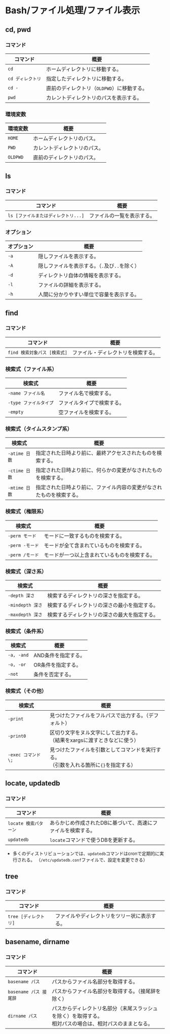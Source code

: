 # Bash/ファイル処理/ファイル表示

## cd, pwd

### コマンド

| コマンド          | 概要                                       |
| ----------------- | ------------------------------------------ |
| `cd`              | ホームディレクトリに移動する。             |
| `cd ディレクトリ` | 指定したディレクトリに移動する。           |
| `cd -`            | 直前のディレクトリ（`OLDPWD`）に移動する。 |
| `pwd`             | カレントディレクトリのパスを表示する。     |

### 環境変数

| 環境変数 | 概要                         |
| -------- | ---------------------------- |
| `HOME`   | ホームディレクトリのパス。   |
| `PWD`    | カレントディレクトリのパス。 |
| `OLDPWD` | 直前のディレクトリのパス。   |

## ls

### コマンド

|コマンド|概要|
|---|---|
|`ls [ファイルまたはディレクトリ...]`|ファイルの一覧を表示する。|

### オプション

| オプション | 概要                                          |
| ---------- | --------------------------------------------- |
| `-a`       | 隠しファイルを表示する。                      |
| `-A`       | 隠しファイルを表示する。（`.`及び`..`を除く） |
| `-d`       | ディレクトリ自体の情報を表示する。            |
| `-l`       | ファイルの詳細を表示する。                    |
| `-h`       | 人間に分かりやすい単位で容量を表示する。      |

## find

### コマンド

|コマンド|概要|
|---|---|
|`find 検索対象パス [検索式]`|ファイル・ディレクトリを検索する。|

### 検索式（ファイル系）

| 検索式                 | 概要                       |
| ---------------------- | -------------------------- |
| `-name ファイル名`     | ファイル名で検索する。     |
| `-type ファイルタイプ` | ファイルタイプで検索する。 |
| `-empty`               | 空ファイルを検索する。     |

### 検索式（タイムスタンプ系）

| 検索式        | 概要                                                         |
| ------------- | ------------------------------------------------------------ |
| `-atime 日数` | 指定された日時より前に、最終アクセスされたものを検索する。   |
| `-ctime 日数` | 指定された日時より前に、何らかの変更がなされたものを検索する。 |
| `-mtime 日数` | 指定された日時より前に、ファイル内容の変更がなされたものを検索する。 |

### 検索式（権限系）

| 検索式          | 概要                                         |
| --------------- | -------------------------------------------- |
| `-perm モード`  | モードに一致するものを検索する。             |
| `-perm -モード` | モードが全て含まれているものを検索する。     |
| `-perm /モード` | モードが一つ以上含まれているものを検索する。 |

### 検索式（深さ系）

| 検索式           | 概要                                         |
| ---------------- | -------------------------------------------- |
| `-depth 深さ`    | 検索するディレクトリの深さを指定する。       |
| `-mindepth 深さ` | 検索するディレクトリの深さの最小を指定する。 |
| `-maxdepth 深さ` | 検索するディレクトリの深さの最大を指定する。 |

### 検索式（条件系）

| 検索式     | 概要                |
| ---------- | ------------------- |
| `-a, -and` | AND条件を指定する。 |
| `-o, -or`  | OR条件を指定する。  |
| `-not`     | 条件を否定する。    |

### 検索式（その他）

| 検索式              | 概要                                                         |
| ------------------- | ------------------------------------------------------------ |
| `-print`            | 見つけたファイルをフルパスで出力する。（デフォルト）         |
| `-print0`           | 区切り文字をヌル文字にして出力する。<br />（結果をxargsに渡すときなどに使う） |
| `-exec コマンド \;` | 見つけたファイルを引数としてコマンドを実行する。<br />（引数を入れる箇所に`{}`を指定する） |

## locate, updatedb

### コマンド

|コマンド|概要|
|---|---|
|`locate 検索パターン`|あらかじめ作成されたDBに基づいて、高速にファイルを検索する。|
|`updatedb`|`locate`コマンドで使うDBを更新する。|

- 多くのディストリビューションでは、`updatedb`コマンドはcronで定期的に実行される。
  （`/etc/updatedb.conf`ファイルで、設定を変更できる）

## tree

### コマンド

|コマンド|概要|
|---|---|
|`tree [ディレクトリ]`|ファイルやディレクトリをツリー状に表示する。|

## basename, dirname

### コマンド

|コマンド|概要|
|---|---|
|`basename パス`|パスからファイル名部分を取得する。|
|`basename パス 接尾辞`|パスからファイル名部分を取得する。（接尾辞を除く）|
|`dirname パス`|パスからディレクトリ名部分（末尾スラッシュを除く）を取得する。<br />相対パスの場合は、相対パスのままとなる。|
